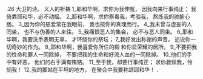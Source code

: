 .26 
大卫的诗。 
义人的祈祷 
1_耶和华啊，求你为我伸冤， 
因我向来行事纯正； 
我倚靠耶和华，必不动摇。 
2_耶和华啊，求你察看我，考验我， 
熬炼我的肺腑心肠。 
3_因为你的慈爱常在我眼前， 
我也按你的真理而行。 
4_我未曾与虚妄的人同坐， 
也不与伪善的人来往。 
5_我痛恨恶人的集会， 
必不与恶人同坐。 
6_耶和华啊，我要洗手表明无辜， 
才环绕你的祭坛； 
7_我好发出称谢的声音， 
述说你一切奇妙的作为。 
8_耶和华啊，我喜爱你所住的殿 
和你显荣耀的居所。 
9_不要把我的性命和罪人一同除掉， 
不要把我的生命和好流人血的一同除掉。 
10_他们的手中有奸恶， 
他们的右手满有贿赂。 
11_至于我，却要行事纯正； 
求你救赎我，怜悯我！ 
12_我的脚站在平坦的地方， 
在聚会中我要称颂耶和华！ 
.